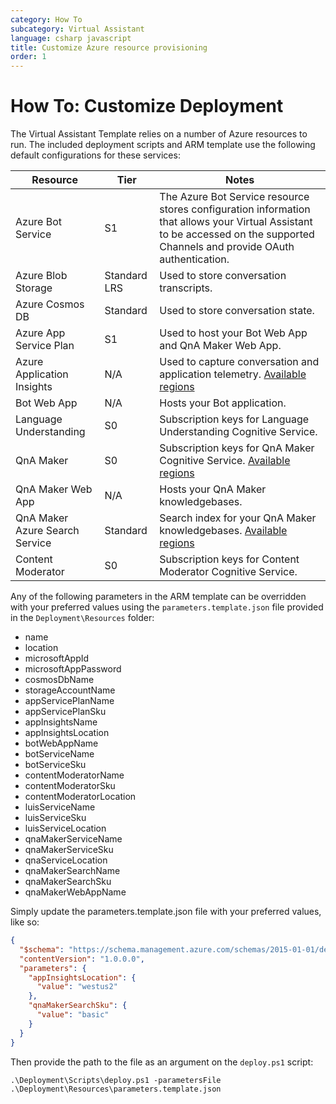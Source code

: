 ```yaml
---
category: How To
subcategory: Virtual Assistant
language: csharp javascript
title: Customize Azure resource provisioning
order: 1
---
```


# How To: Customize Deployment

The Virtual Assistant Template relies on a number of Azure resources to run. The included deployment scripts and ARM template use the following default configurations for these services:

Resource | Tier | Notes |
-------- | ---- | ----- |
Azure Bot Service | S1 | The Azure Bot Service resource stores configuration information that allows your Virtual Assistant to be accessed on the supported Channels and provide OAuth authentication. |
Azure Blob Storage | Standard LRS | Used to store conversation transcripts.
Azure Cosmos DB | Standard | Used to store conversation state. |
Azure App Service Plan | S1 | Used to host your Bot Web App and QnA Maker Web App. |
Azure Application Insights | N/A | Used to capture conversation and application telemetry. [Available regions](https://azure.microsoft.com/en-us/global-infrastructure/services/?products=monitor)
Bot Web App | N/A | Hosts your Bot application.
Language Understanding | S0 | Subscription keys for Language Understanding Cognitive Service.
QnA Maker | S0 | Subscription keys for QnA Maker Cognitive Service. [Available regions](https://azure.microsoft.com/en-us/global-infrastructure/services/?products=cognitive-services)
QnA Maker Web App | N/A | Hosts your QnA Maker knowledgebases.
QnA Maker Azure Search Service | Standard | Search index for your QnA Maker knowledgebases. [Available regions](https://azure.microsoft.com/en-us/global-infrastructure/services/?products=search)
Content Moderator | S0 | Subscription keys for Content Moderator Cognitive Service.

Any of the following parameters in the ARM template can be overridden with your preferred values using the `parameters.template.json` file provided in the `Deployment\Resources` folder:

- name
- location  
- microsoftAppId
- microsoftAppPassword
- cosmosDbName
- storageAccountName
- appServicePlanName
- appServicePlanSku
- appInsightsName
- appInsightsLocation
- botWebAppName
- botServiceName
- botServiceSku
- contentModeratorName
- contentModeratorSku
- contentModeratorLocation
- luisServiceName
- luisServiceSku
- luisServiceLocation
- qnaMakerServiceName
- qnaMakerServiceSku
- qnaServiceLocation
- qnaMakerSearchName
- qnaMakerSearchSku
- qnaMakerWebAppName

Simply update the parameters.template.json file with your preferred values, like so:

```json
{
  "$schema": "https://schema.management.azure.com/schemas/2015-01-01/deploymentParameters.json#",
  "contentVersion": "1.0.0.0",
  "parameters": {
    "appInsightsLocation": {
      "value": "westus2"
    },
    "qnaMakerSearchSku": {
      "value": "basic"
    }
  }
}
```

Then provide the path to the file as an argument on the `deploy.ps1` script:

```
.\Deployment\Scripts\deploy.ps1 -parametersFile .\Deployment\Resources\parameters.template.json
```
